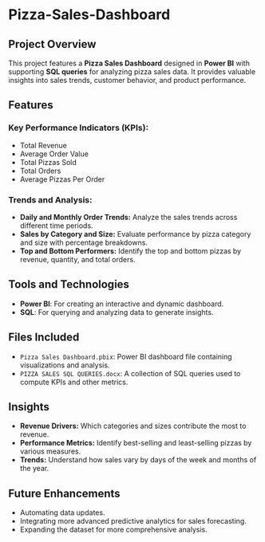# Pizza-Sales-Dashboard
 

## Project Overview  
This project features a **Pizza Sales Dashboard** designed in **Power BI** with supporting **SQL queries** for analyzing pizza sales data. It provides valuable insights into sales trends, customer behavior, and product performance.  

## Features  
### Key Performance Indicators (KPIs):  
- Total Revenue  
- Average Order Value  
- Total Pizzas Sold  
- Total Orders  
- Average Pizzas Per Order  

### Trends and Analysis:  
- **Daily and Monthly Order Trends:** Analyze the sales trends across different time periods.  
- **Sales by Category and Size:** Evaluate performance by pizza category and size with percentage breakdowns.  
- **Top and Bottom Performers:** Identify the top and bottom pizzas by revenue, quantity, and total orders.  

## Tools and Technologies  
- **Power BI**: For creating an interactive and dynamic dashboard.  
- **SQL**: For querying and analyzing data to generate insights.  

## Files Included  
- `Pizza Sales Dashboard.pbix`: Power BI dashboard file containing visualizations and analysis.  
- `PIZZA SALES SQL QUERIES.docx`: A collection of SQL queries used to compute KPIs and other metrics.  



## Insights  
- **Revenue Drivers:** Which categories and sizes contribute the most to revenue.  
- **Performance Metrics:** Identify best-selling and least-selling pizzas by various measures.  
- **Trends:** Understand how sales vary by days of the week and months of the year.  

## Future Enhancements  
- Automating data updates.  
- Integrating more advanced predictive analytics for sales forecasting.  
- Expanding the dataset for more comprehensive analysis.  


